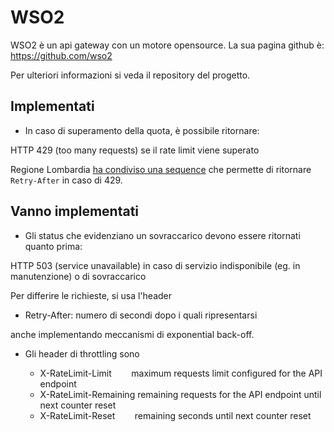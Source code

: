 # WSO2

WSO2 è un api gateway con un motore opensource. La sua pagina
github è: https://github.com/wso2

Per ulteriori informazioni si veda il repository del progetto.

## Implementati

 * In caso di superamento della quota, è possibile ritornare:
 
HTTP 429 (too many requests) se il rate limit viene superato

Regione Lombardia [ha condiviso una sequence](https://github.com/teamdigitale/api-gateway-tools/blob/master/gateways/wso2/handlers/_throttle_out_handler.xml) che permette di ritornare `Retry-After` in caso di 429.

## Vanno implementati

* Gli status che evidenziano un sovraccarico devono essere ritornati quanto prima:

HTTP 503 (service unavailable) in caso di servizio indisponibile (eg. in manutenzione) o di sovraccarico

Per differire le richieste, si usa l'header

- Retry-After: numero di secondi dopo i quali ripresentarsi

anche implementando meccanismi di exponential back-off.

* Gli header di throttling sono

  - X-RateLimit-Limit 	        maximum requests limit configured for the API endpoint
  - X-RateLimit-Remaining	remaining requests for the API endpoint until next counter reset
  - X-RateLimit-Reset 	        remaining seconds until next counter reset
